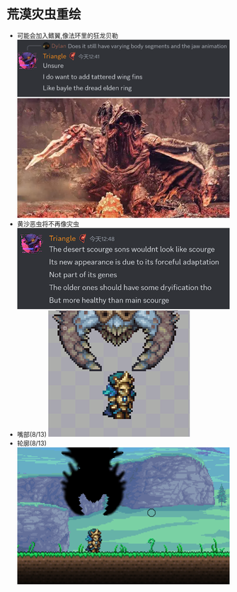 # 荒漠灾虫重绘
- 可能会加入鳍翼,像法环里的狂龙贝勒
  ![alt text](text_DSFin.png)
  ![alt text](image_Bayle.png)
- 黄沙恶虫将不再像灾虫
  ![alt text](text_DSSon.png)
- 嘴部(8/13)
  ![alt text](image_DSMouth.png)
- 轮廓(8/13)
  ![alt text](image_DSShade.png)
